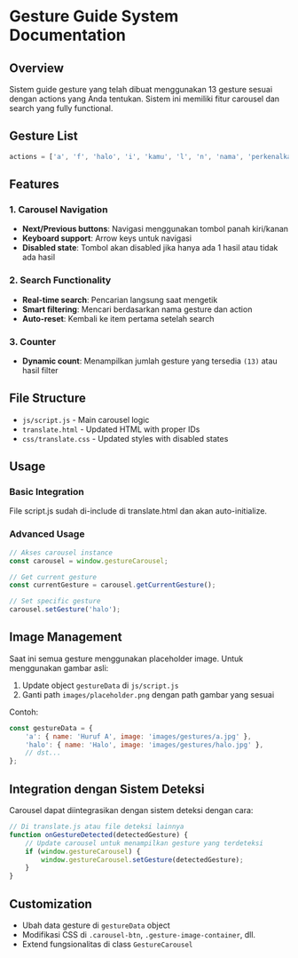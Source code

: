 # Gesture Guide System Documentation

## Overview
Sistem guide gesture yang telah dibuat menggunakan 13 gesture sesuai dengan actions yang Anda tentukan. Sistem ini memiliki fitur carousel dan search yang fully functional.

## Gesture List
```javascript
actions = ['a', 'f', 'halo', 'i', 'kamu', 'l', 'n', 'nama', 'perkenalkan', 'saya', 'siapa', 'terimakasih', 'u'];
```

## Features

### 1. Carousel Navigation
- **Next/Previous buttons**: Navigasi menggunakan tombol panah kiri/kanan
- **Keyboard support**: Arrow keys untuk navigasi
- **Disabled state**: Tombol akan disabled jika hanya ada 1 hasil atau tidak ada hasil

### 2. Search Functionality
- **Real-time search**: Pencarian langsung saat mengetik
- **Smart filtering**: Mencari berdasarkan nama gesture dan action
- **Auto-reset**: Kembali ke item pertama setelah search

### 3. Counter
- **Dynamic count**: Menampilkan jumlah gesture yang tersedia `(13)` atau hasil filter

## File Structure
- `js/script.js` - Main carousel logic
- `translate.html` - Updated HTML with proper IDs
- `css/translate.css` - Updated styles with disabled states

## Usage

### Basic Integration
File script.js sudah di-include di translate.html dan akan auto-initialize.

### Advanced Usage
```javascript
// Akses carousel instance
const carousel = window.gestureCarousel;

// Get current gesture
const currentGesture = carousel.getCurrentGesture();

// Set specific gesture
carousel.setGesture('halo');
```

## Image Management
Saat ini semua gesture menggunakan placeholder image. Untuk menggunakan gambar asli:

1. Update object `gestureData` di `js/script.js`
2. Ganti path `images/placeholder.png` dengan path gambar yang sesuai

Contoh:
```javascript
const gestureData = {
    'a': { name: 'Huruf A', image: 'images/gestures/a.jpg' },
    'halo': { name: 'Halo', image: 'images/gestures/halo.jpg' },
    // dst...
};
```

## Integration dengan Sistem Deteksi
Carousel dapat diintegrasikan dengan sistem deteksi dengan cara:

```javascript
// Di translate.js atau file deteksi lainnya
function onGestureDetected(detectedGesture) {
    // Update carousel untuk menampilkan gesture yang terdeteksi
    if (window.gestureCarousel) {
        window.gestureCarousel.setGesture(detectedGesture);
    }
}
```

## Customization
- Ubah data gesture di `gestureData` object
- Modifikasi CSS di `.carousel-btn`, `.gesture-image-container`, dll.
- Extend fungsionalitas di class `GestureCarousel`
